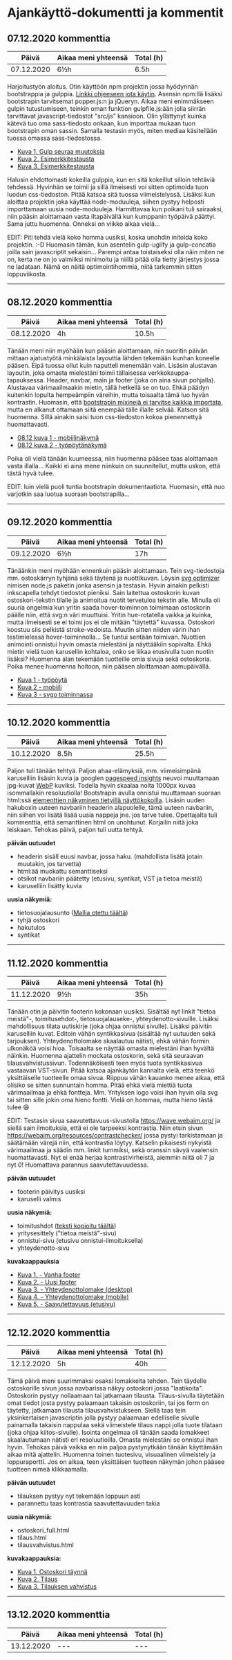 # Ajankäyttö-dokumentti ja kommentit

## 07.12.2020 kommenttia

| Päivä | Aikaa meni yhteensä | Total (h) |
| ------ | ------ | ------ |
| 07.12.2020 | 6½h | 6.5h |

Harjoitustyön aloitus. Otin käyttöön npm projektin jossa hyödynnän bootstrappia ja gulppia. [Linkki ohjeeseen jota käytin](https://medium.com/swlh/setting-up-gulp-4-0-2-for-bootstrap-sass-and-browsersync-7917f5f5d2c5). Asensin npm:llä lisäksi bootstrapin tarvitsemat popper.js:n ja jQueryn. Aikaa meni enimmäkseen gulpin tutustumiseen, teinkin oman funktion gulpfile.js:ään jolla siirrän tarvittavat javascript-tiedostot "src/js" kansioon. Olin yllättynyt kuinka kätevä tuo oma sass-tiedosto onkaan, kun importtaa mukaan tuon bootstrapin oman sassin. Samalla testasin myös, miten mediaa käsitellään tuossa omassa sass-tiedostossa. 
- [Kuva 1. Gulp seuraa muutoksia](https://gitlab.labranet.jamk.fi/N4927/ttms0400-web-visualisointi/-/blob/pages/h11_harjoitustyo/dokumentaatio/screenshots/gulp.png)
- [Kuva 2. Esimerkkitestausta](https://gitlab.labranet.jamk.fi/N4927/ttms0400-web-visualisointi/-/blob/pages/h11_harjoitustyo/dokumentaatio/screenshots/testi1.png)
- [Kuva 3. Esimerkkitestausta](https://gitlab.labranet.jamk.fi/N4927/ttms0400-web-visualisointi/-/blob/pages/h11_harjoitustyo/dokumentaatio/screenshots/testi2.png)

Halusin ehdottomasti kokeilla gulppia, kun en sitä kokeillut silloin tehtäviä tehdessä. Hyvinhän se toimii ja sillä ilmeisesti voi sitten optimoida tuon luodun css-tiedoston. Pitää katsoa sitä tuossa viimeistelyssä. Lisäksi kun aloittaa projektin joka käyttää node-moduuleja, siihen pystyy helposti importtamaan uusia node-moduuleja. Harmittavaa kun poikani tuli sairaaksi, niin pääsin aloittamaan vasta iltapäivällä kun kumppanin työpäivä päättyi. Sama juttu huomenna. Onneksi on viikko aikaa vielä...

EDIT: Piti tehdä vielä koko homma uusiksi, koska unohdin initoida koko projektin. :-D  Huomasin tämän, kun asentelin gulp-uglify ja gulp-concatia joilla sain javascriptit sekaisin... Parempi antaa toistaiseksi olla näin miten ne on, kerta ne on jo valmiiksi minimoitu ja niillä pitää olla tietty järjestys jossa ne ladataan. Nämä on näitä optimointihommia, niitä tarkemmin sitten loppuviikosta.

---

## 08.12.2020 kommenttia

| Päivä | Aikaa meni yhteensä | Total (h) |
| ------ | ------ | ------ |
| 08.12.2020 | 4h | 10.5h |

Tänään meni niin myöhään kun pääsin aloittamaan, niin suoritin päivän mittaan ajatustyötä minkälaista layouttia lähden tekemään kunhan koneelle pääsen. Eipä tuossa ollut kuin naputteli menemään vain. Lisäsin alustavan layoutin, joka omasta mielestäni toimii tällaisessa verkkokauppa-tapauksessa. Header, navbar, main ja footer (joka on aina sivun pohjalla). Alustavaa värimaailmaakin mietin, tällä hetkellä se on tuo. Ehkä päädyn kuitenkin lopulta hempeämpiin väreihin, mutta toisaalta tämä luo hyvän kontrastin. Huomasin, että [bootstrapin mixinejä ei tarvitse kaikkia importata](https://getbootstrap.com/docs/4.5/getting-started/theming/#importing), mutta en alkanut ottamaan siitä enempää tälle illalle selvää. Katson sitä huomenna. Sillä ainakin saisi tuon css-tiedoston kokoa pienennettyä huomattavasti.

- [08.12 kuva 1 - mobiilinäkymä](https://gitlab.labranet.jamk.fi/N4927/ttms0400-web-visualisointi/-/blob/pages/h11_harjoitustyo/dokumentaatio/screenshots/081201.png)
- [08.12 kuva 2 - työpöytänäkymä](https://gitlab.labranet.jamk.fi/N4927/ttms0400-web-visualisointi/-/blob/pages/h11_harjoitustyo/dokumentaatio/screenshots/081202.png)

Poika oli vielä tänään kuumeessa, niin huomenna pääsee taas aloittamaan vasta illalla... Kaikki ei aina mene niinkuin on suunnitellut, mutta uskon, että tästä hyvä tulee.

EDIT: luin vielä puoli tuntia bootstrapin dokumentaatiota. Huomasin, että nuo varjotkin saa luotua suoraan bootstrapilla...

---

## 09.12.2020 kommenttia

| Päivä | Aikaa meni yhteensä | Total (h) |
| ------ | ------ | ------ |
| 09.12.2020 | 6½h | 17h |

Tänäänkin meni myöhään ennenkuin pääsin aloittamaan. Tein svg-tiedostoja mm. ostoskärryn tyhjänä sekä täytenä ja nuottikuvan. Löysin [svg optimizer](https://github.com/svg/svgo) nimisen node.js paketin jonka asensin ja testasin. Hyvin ainakin pelkisti inkscapella tehdyt tiedostot pieniksi. 
 Sain laitettua ostoskorin kuvan ostoskori-tekstin tilalle ja animoitua nuotit tervetuloa tekstin alle. Minulla oli suuria ongelmia kun yritin saada hover-toiminnon toimimaan ostoskorin päälle niin, että svg:n väri muuttuisi. Yritin hue-rotatella vaikka ja kuinka, mutta ilmeisesti se ei toimi jos ei ole mitään "täytettä" kuvassa. Ostoskori koostuu siis pelkistä stroke-vedoista. Muutin sitten niiden värin ihan testimielessä hover-toiminnolla... Se tuntui sentään toimivan. Nuottien animointi onnistui hyvin omasta mielestäni ja näyttääkiin sopivalta. Ehkä mietin vielä tuon karusellin kohtaloa, onko se liikaa etusivulla tuon nuotin lisäksi? Huomenna alan tekemään tuotteille omia sivuja sekä ostoskoria. Poika menee huomenna hoitoon, niin pääsen aloittamaan aamupäivällä.

- [Kuva 1 - työpöytä](https://gitlab.labranet.jamk.fi/N4927/ttms0400-web-visualisointi/-/blob/pages/h11_harjoitustyo/dokumentaatio/screenshots/091201.png)
- [Kuva 2 - mobiili](https://gitlab.labranet.jamk.fi/N4927/ttms0400-web-visualisointi/-/blob/pages/h11_harjoitustyo/dokumentaatio/screenshots/091202.png)
- [Kuva 3 - svgo toiminnassa](https://gitlab.labranet.jamk.fi/N4927/ttms0400-web-visualisointi/-/blob/pages/h11_harjoitustyo/dokumentaatio/screenshots/091203.png)

---

## 10.12.2020 kommenttia

| Päivä | Aikaa meni yhteensä | Total (h) |
| ------ | ------ | ------ |
| 10.12.2020 | 8.5h | 25.5h |

Paljon tuli tänään tehtyä. Paljon ahaa-elämyksiä, mm. viimeisimpänä karuselliin lisäsin kuvia ja googlen [pagespeed insights](https://developers.google.com/speed/pagespeed/insights/) neuvoi muuttamaan jpg-kuvat [WebP](https://fi.wikipedia.org/wiki/WebP) kuviksi. Todella hyvin skaalaa noita 1000px kuvaa isommallakin resoluutiolla! Bootstrapin avulla onnistui muuttamaan suoraan html:ssä [elementtien näkyminen tietyillä näyttökokoilla](https://getbootstrap.com/docs/4.5/utilities/display/). Lisäsin uuden hakuboxin uuteen navbariin headerin alapuolelle, tämä uuteen navbariin, niin siihen voi lisätä lisää uusia nappeja jne. jos tarve tulee. Opettajalta tuli kommenttia, että semanttinen html on unohtunut. Korjailin niitä joka leiskaan. Tehokas päivä, paljon tuli uutta tehtyä.

**päivän uutuudet**

- headerin sisäll euusi navbar, jossa haku. (mahdollista lisätä jotain muutakin, jos tarvetta)
- html:ää muokattu semanttiseksi  
- otsikot navbariin päätetty (etusivu, syntikat, VST ja tietoa meistä)
- karuselliin lisätty kuvia

**uusia näkymiä:**

- tietosuojalausunto ([Mallia otettu täältä](https://www.innowise.fi/fi/gdprn-mukainen-rekisteri-ja-tietosuojaselosteen-malli/))
- tyhjä ostoskori
- hakutulos
- syntikat

---

## 11.12.2020 kommenttia

| Päivä | Aikaa meni yhteensä | Total (h) |
| ------ | ------ | ------ |
| 11.12.2020 | 9½h | 35h |

Tänään otin ja päivitin footerin kokonaan uusiksi. Sisältää nyt linkit "tietoa meistä"-, toimitusehdot-, tietosuojalauseke-, yhteydenotto-sivuille. Lisäksi mahdollisuus tilata uutiskirje (joka ohjaa onnistui sivulle). Lisäksi päivitin karuselliin kuvat. Editoin vähän syntikkasivua (sisältää nyt uutuuden sekä tarjouksen). Yhteydenottolomake skaalautuu nätisti, ehkä vähän formin ulkonäköä voisi hioa. Toisaalta se näyttää omasta mielestäni ihan hyvältä näinkin. Huomenna ajattelin mockata ostoskorin, sekä sitä seuraavan tilausvahvistussivun. Todennäköisesti teen myös tuota syntikkasivua vastaavan VST-sivun. Pitää katsoa ajankäytön kannalta vielä, että teenkö yksittäiselle tuotteelle omaa sivua. Riippuu vähän kauanko menee aikaa, että olisiko se sitten sunnuntain homma. Pitää ehkä vielä miettiä tuota värimaailmaa ja ehkä fontteja. Mm. Yrityksen logo voisi ihan hyvin olla svg tai sitten sille jokin oma hieno fontti. Vielä on hommaa, mutta hieno tästä tulee :smile:

EDIT: Testasin sivua saavutettavuus-sivustolla https://wave.webaim.org/ ja siellä sain ilmoituksia, että ei ole tarpeeksi kontrastia. Niin etsin sivun https://webaim.org/resources/contrastchecker/ jossa pystyi tarkistamaan ja säätämään värejä niin, että kontrastia löytyy. Katselin pikaisesti nykyistä värimaailmaa ja säädin mm. linkit tummiksi, sekä oranssin sävyä vaalensin huomattavasti. Nyt ei enää herjaa kontrastivirheistä, aiemmin niitä oli 7 ja nyt 0! Huomattava parannus saavutettavuudessa.

**päivän uutuudet**

- footerin päivitys uusiksi
- karuselli valmis

**uusia näkymiä:**
- toimitushdot ([teksti kopioitu täältä](https://fi.nowsupport.vilkas.fi/sisältö/toimitusehtojen-malliteksti))
- yritysesittely ("tietoa meistä"-sivu)
- onnistui-sivu (etusivu onnistui-ilmoituksella)
- yhteydenotto-sivu

**kuvakaappauksia**
- [Kuva 1. - Vanha footer](https://gitlab.labranet.jamk.fi/N4927/ttms0400-web-visualisointi/-/blob/pages/h11_harjoitustyo/dokumentaatio/screenshots/111201.png)
- [Kuva 2. - Uusi footer](https://gitlab.labranet.jamk.fi/N4927/ttms0400-web-visualisointi/-/blob/pages/h11_harjoitustyo/dokumentaatio/screenshots/111202.png)
- [Kuva 3. - Yhteydenottolomake (desktop)](https://gitlab.labranet.jamk.fi/N4927/ttms0400-web-visualisointi/-/blob/pages/h11_harjoitustyo/dokumentaatio/screenshots/111203.png)
- [Kuva 4. - Yhteydenottolomake (mobile)](https://gitlab.labranet.jamk.fi/N4927/ttms0400-web-visualisointi/-/blob/pages/h11_harjoitustyo/dokumentaatio/screenshots/111204.png)
- [Kuva 5. - Saavutettavuus (etusivu)](https://gitlab.labranet.jamk.fi/N4927/ttms0400-web-visualisointi/-/blob/pages/h11_harjoitustyo/dokumentaatio/screenshots/111205.png)

---

## 12.12.2020 kommenttia

| Päivä | Aikaa meni yhteensä | Total (h) |
| ------ | ------ | ------ |
| 12.12.2020 | 5h | 40h |

Tämä päivä meni suurimmaksi osaksi lomakkeita tehden. Tein täydelle ostoskorille sivun jossa navbarissa näkyy ostoskori jossa "laatikoita". Ostoskorin pystyy nollaamaan tai jatkamaan tilausta. Tilaus-sivulla täytetään omat tiedot josta pystyy palaamaan takaisin ostoskoriin, tai jos form on täytetty, jatkamaan tilausta tilausvahvistukseen. Siellä taas tein yksinkertaisen javascriptin jolla pystyy palaamaan edelliselle sivulle painamalla takaisin nappulaa sekä viimeistele tilaus nappi jolla tuote tilataan (joka ohjaa kiitos-sivulle). Isointa ongelmaa oli tänään saada lomakkeet skaalautumaan nätisti eri resoluutioilla. Omasta mielestäni se onnistui ihan hyvin. Tehokas päivä vaikka en niin paljoa pystynytkään tänään käyttämään aikaa mitä ajattelin. Huomenna toinen tuotesivu, visuaalinen viimeistely ja loppuraportti. Jos on aikaa, teen yksittäisen tuotteen näkymän johon pääsee tuotteen nimeä klikkaamalla.

**päivän uutuudet**

- tilauksen pystyy nyt tekemään loppuun asti
- parannettu taas kontrastia saavutettavuuden takia

**uusia näkymiä:**

- ostoskori_full.html
- tilaus.html
- tilausvahvistus.html

**kuvakaappauksia:**

- [Kuva 1. Ostoskori täynnä](https://gitlab.labranet.jamk.fi/N4927/ttms0400-web-visualisointi/-/blob/pages/h11_harjoitustyo/dokumentaatio/screenshots/121201.png)
- [Kuva 2. Tilaus](https://gitlab.labranet.jamk.fi/N4927/ttms0400-web-visualisointi/-/blob/pages/h11_harjoitustyo/dokumentaatio/screenshots/121202.png)
- [Kuva 3. Tilauksen vahvistus](https://gitlab.labranet.jamk.fi/N4927/ttms0400-web-visualisointi/-/blob/pages/h11_harjoitustyo/dokumentaatio/screenshots/121203.png)

---

## 13.12.2020 kommenttia

| Päivä | Aikaa meni yhteensä | Total (h) |
| ------ | ------ | ------ |
| 13.12.2020 | --- | --- |
